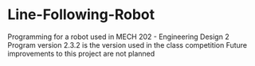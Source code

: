 # Line-Following-Robot
Programming for a robot used in MECH 202 - Engineering Design 2
Program version 2.3.2 is the version used in the class competition
Future improvements to this project are not planned
